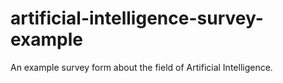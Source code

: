 # artificial-intelligence-survey-example
An example survey form about the field of Artificial Intelligence.
